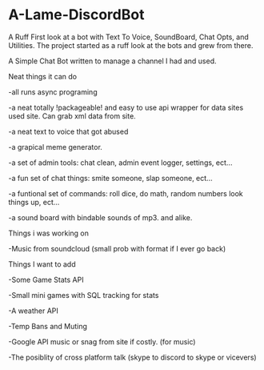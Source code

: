 # A-Lame-DiscordBot
A Ruff First look at a bot with Text To Voice, SoundBoard, Chat Opts, and Utilities. The project started as a ruff look at the bots and grew from there.

A Simple Chat Bot written to manage a channel I had and used.

Neat things it can do

-all runs async programing

-a neat totally !packageable! and easy to use api wrapper for data sites used site. Can grab xml data from site.

-a neat text to voice that got abused 

-a grapical meme generator. 

-a set of admin tools: chat clean, admin event logger, settings, ect...

-a fun set of chat things: smite someone, slap someone, ect...

-a funtional set of commands: roll dice, do math, random numbers look things up, ect...

-a sound board with bindable sounds of mp3. and alike.

Things i was working on

-Music from soundcloud (small prob with format if I ever go back)

Things I want to add

-Some Game Stats API

-Small mini games with SQL tracking for stats

-A weather API

-Temp Bans and Muting

-Google API music or snag from site if costly. (for music)

-The posiblity of cross platform talk (skype to discord to skype or vicevers)

